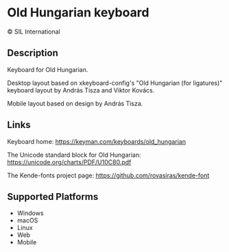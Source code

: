 Old Hungarian keyboard
==============

© SIL International

Description
-----------
Keyboard for Old Hungarian.
 
Desktop layout based on xkeyboard-config's "Old Hungarian (for ligatures)" 
keyboard layout by András Tisza and Viktor Kovács.

Mobile layout based on design by András Tisza.

Links
-----
Keyboard home: https://keyman.com/keyboards/old_hungarian

The Unicode standard block for Old Hungarian: https://unicode.org/charts/PDF/U10C80.pdf

The Kende-fonts project page: https://github.com/rovasiras/kende-font


Supported Platforms
-------------------
 * Windows
 * macOS
 * Linux
 * Web
 * Mobile

